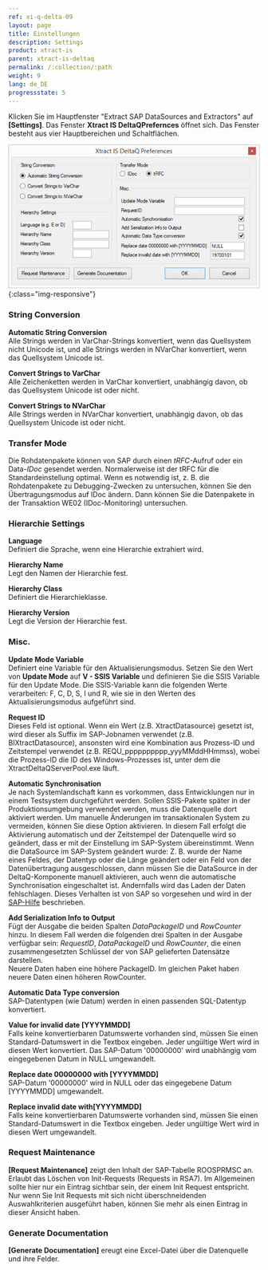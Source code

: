 ```yaml
---
ref: xi-q-delta-09
layout: page
title: Einstellungen
description: Settings
product: xtract-is
parent: xtract-is-deltaq
permalink: /:collection/:path
weight: 9
lang: de_DE
progressstate: 5
---
```

Klicken Sie im Hauptfenster "Extract SAP DataSources and Extractors" auf **[Settings]**.
Das Fenster **Xtract IS DeltaQPrefernces** öffnet sich. Das Fenster besteht aus vier Hauptbereichen und Schaltflächen.

![XIS_DeltaQ_Settings](/img/content/XIS_DeltaQ_Settings.png){:class="img-responsive"}

### String Conversion

**Automatic String Conversion**<br>
Alle Strings werden in VarChar-Strings konvertiert, wenn das Quellsystem nicht Unicode ist, und alle Strings werden in NVarChar konvertiert, wenn das Quellsystem Unicode ist.

**Convert Strings to VarChar**<br>
Alle Zeichenketten werden in VarChar konvertiert, unabhängig davon, ob das Quellsystem Unicode ist oder nicht.

**Convert Strings to NVarChar**<br>
Alle Strings werden in NVarChar konvertiert, unabhängig davon, ob das Quellsystem Unicode ist oder nicht.

### Transfer Mode

Die Rohdatenpakete können von SAP durch einen *tRFC*-Aufruf oder ein Data-*IDoc* gesendet werden. Normalerweise ist der tRFC für die Standardeinstellung optimal. 
Wenn es notwendig ist, z. B. die Rohdatenpakete zu Debugging-Zwecken zu untersuchen, können Sie den Übertragungsmodus auf IDoc ändern. Dann können Sie die Datenpakete in der Transaktion WE02 (IDoc-Monitoring) untersuchen.

### Hierarchie Settings

**Language**<br>
Definiert die Sprache, wenn eine Hierarchie extrahiert wird.

**Hierarchy Name**<br>
Legt den Namen der Hierarchie fest.

**Hierarchy Class**<br>
Definiert die Hierarchieklasse.

**Hierarchy Version**<br>
Legt die Version der Hierarchie fest.

### Misc. 

**Update Mode Variable**<br>
Definiert eine Variable für den Aktualisierungsmodus.
Setzen Sie den Wert von **Update Mode** auf **V - SSIS Variable** und definieren Sie die SSIS Variable für den Update Mode. Die SSIS-Variable kann die folgenden Werte verarbeiten: F, C, D, S, I und R, wie sie in den Werten des Aktualisierungsmodus aufgeführt sind.

**Request ID**<br>
Dieses Feld ist optional. 
Wenn ein Wert (z.B. XtractDatasource) gesetzt ist, wird dieser als Suffix im SAP-Jobnamen verwendet (z.B. BIXtractDatasource), ansonsten wird eine Kombination aus Prozess-ID und Zeitstempel verwendet (z.B. REQU_pppppppppp_yyyMMddHHmmss), wobei die Prozess-ID die ID des Windows-Prozesses ist, unter dem die XtractDeltaQServerPool.exe läuft.

**Automatic Synchronisation**<br>
Je nach Systemlandschaft kann es vorkommen, dass Entwicklungen nur in einem Testsystem durchgeführt werden. Sollen SSIS-Pakete später in der Produktionsumgebung verwendet werden, muss die Datenquelle dort aktiviert werden. Um manuelle Änderungen im transaktionalen System zu vermeiden, können Sie diese Option aktivieren. In diesem Fall erfolgt die Aktivierung automatisch und der Zeitstempel der Datenquelle wird so geändert, dass er mit der Einstellung im SAP-System übereinstimmt. 
Wenn die DataSource im SAP-System geändert wurde: Z. B. wurde der Name eines Feldes, der Datentyp oder die Länge geändert oder ein Feld von der Datenübertragung ausgeschlossen, dann müssen Sie die DataSource in der DeltaQ-Komponente manuell aktivieren, auch wenn die automatische Synchronisation eingeschaltet ist. Andernfalls wird das Laden der Daten fehlschlagen. Dieses Verhalten ist von SAP so vorgesehen und wird in der [SAP-Hilfe](https://help.sap.com/viewer/ccc9cdbdc6cd4eceaf1e5485b1bf8f4b/7.4.19/en-US/4a12eaff76df1b42e10000000a42189c.html) beschrieben.

**Add Serialization Info to Output**<br>
Fügt der Ausgabe die beiden Spalten *DataPackageID* und *RowCounter* hinzu. In diesem Fall werden die folgenden drei Spalten in der Ausgabe verfügbar sein: *RequestID*, *DataPackageID* und *RowCounter*, die einen zusammengesetzten Schlüssel der von SAP gelieferten Datensätze darstellen.  
Neuere Daten haben eine höhere PackageID. Im gleichen Paket haben neuere Daten einen höheren RowCounter. 

**Automatic Data Type conversion**<br>
SAP-Datentypen (wie Datum) werden in einen passenden SQL-Datentyp konvertiert.  

**Value for invalid date [YYYYMMDD]**<br>
Falls keine konvertierbaren Datumswerte vorhanden sind, müssen Sie einen Standard-Datumswert in die Textbox eingeben. Jeder ungültige Wert wird in diesen Wert konvertiert. Das SAP-Datum '00000000' wird unabhängig vom eingegebenen Datum in NULL umgewandelt.

**Replace date 00000000 with [YYYYMMDD]**<br>
SAP-Datum '00000000' wird in NULL oder das eingegebene Datum [YYYYMMDD] umgewandelt. 

**Replace invalid date  with[YYYYMMDD]**<br>
Falls keine konvertierbaren Datumswerte vorhanden sind, müssen Sie einen Standard-Datumswert in die Textbox eingeben. Jeder ungültige Wert wird in diesen Wert umgewandelt.<br>

### Request Maintenance
**[Request Maintenance]** zeigt den Inhalt der SAP-Tabelle ROOSPRMSC an.
Erlaubt das Löschen von Init-Requests (Requests in RSA7).
Im Allgemeinen sollte hier nur ein Eintrag sichtbar sein, der einem Init Request entspricht.
Nur wenn Sie Init Requests mit sich nicht überschneidenden Auswahlkriterien ausgeführt haben, können Sie mehr als einen Eintrag in dieser Ansicht haben.

### Generate Documentation
**[Generate Documentation]** ereugt eine Excel-Datei über die Datenquelle und ihre Felder.
